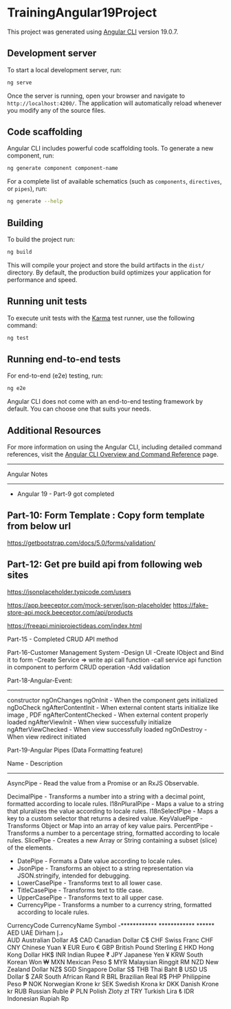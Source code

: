 # TrainingAngular19Project

This project was generated using [Angular CLI](https://github.com/angular/angular-cli) version 19.0.7.

## Development server

To start a local development server, run:

```bash
ng serve
```

Once the server is running, open your browser and navigate to `http://localhost:4200/`. The application will automatically reload whenever you modify any of the source files.

## Code scaffolding

Angular CLI includes powerful code scaffolding tools. To generate a new component, run:

```bash
ng generate component component-name
```

For a complete list of available schematics (such as `components`, `directives`, or `pipes`), run:

```bash
ng generate --help
```

## Building

To build the project run:

```bash
ng build
```

This will compile your project and store the build artifacts in the `dist/` directory. By default, the production build optimizes your application for performance and speed.

## Running unit tests

To execute unit tests with the [Karma](https://karma-runner.github.io) test runner, use the following command:

```bash
ng test
```

## Running end-to-end tests

For end-to-end (e2e) testing, run:

```bash
ng e2e
```

Angular CLI does not come with an end-to-end testing framework by default. You can choose one that suits your needs.

## Additional Resources

For more information on using the Angular CLI, including detailed command references, visit the [Angular CLI Overview and Command Reference](https://angular.dev/tools/cli) page.

**********************
Angular Notes
**********************

- Angular 19 - Part-9 got completed

Part-10: Form Template : Copy form template from below url
---------------------------------------------------
https://getbootstrap.com/docs/5.0/forms/validation/


Part-12: Get pre build api from following web sites
---------------------------------------------------
https://jsonplaceholder.typicode.com/users

https://app.beeceptor.com/mock-server/json-placeholder
https://fake-store-api.mock.beeceptor.com/api/products

https://freeapi.miniprojectideas.com/index.html

Part-15 - Completed CRUD API method

Part-16-Customer Management System
-Design UI
-Create IObject and Bind it to form
-Create Service => write api call function
-call service api function in component to perform CRUD operation
-Add validation

Part-18-Angular-Event:
***********************
constructor
ngOnChanges
ngOnInit                -   When the component gets initialized
ngDoCheck
ngAfterContentInit      - When external content starts initialize like image , PDF
ngAfterContentChecked   - When external content properly loaded
ngAfterViewInit         - When view successfully initialize
ngAfterViewChecked      - When view successfully loaded
ngOnDestroy             - When view redirect initiated

Part-19-Angular Pipes (Data Formatting feature)


Name	        -   Description
*************       ***********
AsyncPipe       -   Read the value from a Promise or an RxJS Observable.


DecimalPipe	    -   Transforms a number into a string with a decimal point, formatted according to locale rules.
I18nPluralPipe  -   Maps a value to a string that pluralizes the value according to locale rules.
I18nSelectPipe  -   Maps a key to a custom selector that returns a desired value.
KeyValuePipe    -   Transforms Object or Map into an array of key value pairs.
PercentPipe     -   Transforms a number to a percentage string, formatted according to locale rules.
SlicePipe       -   Creates a new Array or String containing a subset (slice) of the elements.

- DatePipe        -   Formats a Date value according to locale rules.
- JsonPipe        -   Transforms an object to a string representation via JSON.stringify, intended for debugging.
- LowerCasePipe   -   Transforms text to all lower case.
- TitleCasePipe   -   Transforms text to title case.
- UpperCasePipe   -   Transforms text to all upper case.
- CurrencyPipe    -   Transforms a number to a currency string, formatted according to locale rules.


CurrencyCode  CurrencyName	    Symbol
-************  ************      ******
AED	          UAE Dirham	      د.إ   
AUD	        Australian Dollar   A$
CAD	          Canadian Dollar	  C$
CHF	          Swiss Franc	      CHF
CNY	          Chinese Yuan	    ¥
EUR	          Euro	            €
GBP	     British Pound Sterling	£
HKD	          Hong Kong Dollar	HK$
INR	          Indian Rupee	    ₹
JPY	          Japanese Yen	    ¥
KRW	          South Korean Won	₩
MXN	          Mexican Peso	    $
MYR	         Malaysian Ringgit	RM
NZD	         New Zealand Dollar	NZ$
SGD	          Singapore Dollar	S$
THB	          Thai Baht	        ฿
USD	          US Dollar	        $
ZAR	         South African Rand	R
BRL	          Brazilian Real	  R$
PHP	          Philippine Peso	  ₱
NOK	          Norwegian Krone	  kr
SEK	          Swedish Krona	    kr
DKK	          Danish Krone	    kr
RUB	          Russian Ruble	    ₽
PLN	          Polish Zloty	    zł
TRY	          Turkish Lira	    ₺
IDR	         Indonesian Rupiah	Rp
